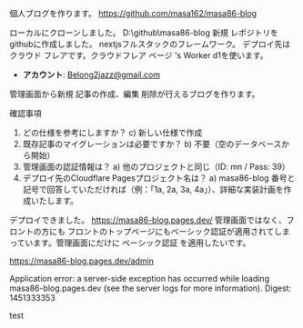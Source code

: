 個人ブログを作ります。
https://github.com/masa162/masa86-blog

ローカルにクローンしました。
D:\github\masa86-blog
新規 レポジトリをgithubに作成しました。
nextjsフルスタックのフレームワーク。
デプロイ先は クラウド フレアです。クラウドフレア ページ 's Worker d1を使います。
- **アカウント**: Belong2jazz@gmail.com

管理画面から新規 記事の作成、編集 削除が行えるブログを作ります。


確認事項
1. どの仕様を参考にしますか？
c) 新しい仕様で作成
2. 既存記事のマイグレーションは必要ですか？
b) 不要（空のデータベースから開始）
3. 管理画面の認証情報は？
a) 他のプロジェクトと同じ（ID: mn / Pass: 39）
4. デプロイ先のCloudflare Pagesプロジェクト名は？
a) masa86-blog
番号と記号で回答していただければ（例：「1a, 2a, 3a, 4a」）、詳細な実装計画を作成いたします。


デプロイできました。
https://masa86-blog.pages.dev/
管理画面ではなく、フロントの方にも フロントのトップページにもベーシック認証が適用されてしまっています。管理画面にだけに ベーシック認証 を適用したいです。

https://masa86-blog.pages.dev/admin

Application error: a server-side exception has occurred while loading masa86-blog.pages.dev (see the server logs for more information).
Digest: 1451333353

test
